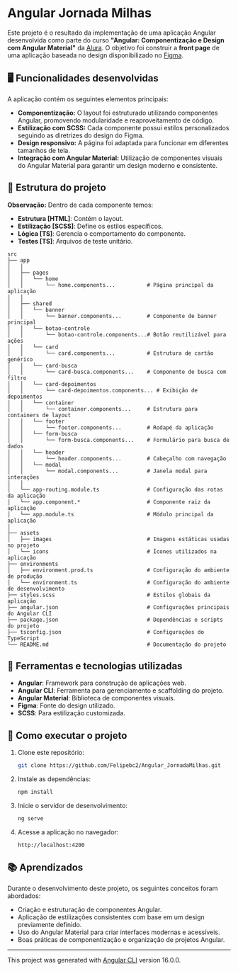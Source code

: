 # Angular Jornada Milhas

Este projeto é o resultado da implementação de uma aplicação Angular desenvolvida como parte do curso **"Angular: Componentização e Design com Angular Material"** da [Alura](https://www.alura.com.br/). O objetivo foi construir a **front page** de uma aplicação baseada no design disponibilizado no [Figma](https://www.figma.com/design/PnbYDKjKLouCOAwY4GRxYv/Jornada-Milhas?node-id=4-6408&t=LKy2ZXCvkzArBHs5-0).

## 🖥️ Funcionalidades desenvolvidas

A aplicação contém os seguintes elementos principais:

- **Componentização:** O layout foi estruturado utilizando componentes Angular, promovendo modularidade e reaproveitamento de código.
- **Estilização com SCSS:** Cada componente possui estilos personalizados seguindo as diretrizes do design do Figma.
- **Design responsivo:** A página foi adaptada para funcionar em diferentes tamanhos de tela.
- **Integração com Angular Material:** Utilização de componentes visuais do Angular Material para garantir um design moderno e consistente.

## 📂 Estrutura do projeto

**Observação:** Dentro de cada componente temos:
- **Estrutura [HTML]**: Contém o layout.
- **Estilização [SCSS]**: Define os estilos específicos.
- **Lógica [TS]**: Gerencia o comportamento do componente.
- **Testes [TS]**: Arquivos de teste unitário.

```
src
├── app
│   │ 
│   ├── pages
│   │   └── home
│   │       └── home.components...          # Página principal da aplicação
│   │
│   ├── shared
│   │   └── banner
│   │       └── banner.components...        # Componente de banner principal
│   │   └── botao-controle
│   │       └── botao-controle.components...# Botão reutilizável para ações
│   │   └── card
│   │       └── card.components...          # Estrutura de cartão genérico
│   │   └── card-busca
│   │       └── card-busca.components...    # Componente de busca com filtro
│   │   └── card-depoimentos
│   │       └── card-depoimentos.components... # Exibição de depoimentos
│   │   └── container
│   │       └── container.components...     # Estrutura para containers de layout
│   │   └── footer
│   │       └── footer.components...        # Rodapé da aplicação
│   │   └── form-busca
│   │       └── form-busca.components...    # Formulário para busca de dados
│   │   └── header
│   │       └── header.components...        # Cabeçalho com navegação
│   │   └── modal
│   │       └── modal.components...         # Janela modal para interações
│   │
│   └── app-routing.module.ts               # Configuração das rotas da aplicação
│   └── app.component.*                     # Componente raiz da aplicação
│   └── app.module.ts                       # Módulo principal da aplicação
│
├── assets
│   ├── images                              # Imagens estáticas usadas no projeto
│   └── icons                               # Ícones utilizados na aplicação
├── environments
│   ├── environment.prod.ts                 # Configuração do ambiente de produção
│   └── environment.ts                      # Configuração do ambiente de desenvolvimento
├── styles.scss                             # Estilos globais da aplicação
├── angular.json                            # Configurações principais do Angular CLI
├── package.json                            # Dependências e scripts do projeto
├── tsconfig.json                           # Configurações do TypeScript
└── README.md                               # Documentação do projeto
```

## 🔧 Ferramentas e tecnologias utilizadas

- **Angular**: Framework para construção de aplicações web.
- **Angular CLI**: Ferramenta para gerenciamento e scaffolding do projeto.
- **Angular Material**: Biblioteca de componentes visuais.
- **Figma**: Fonte do design utilizado.
- **SCSS**: Para estilização customizada.

## 🚀 Como executar o projeto

1. Clone este repositório:
   ```bash
   git clone https://github.com/Felipebc2/Angular_JornadaMilhas.git
   ```
2. Instale as dependências:
   ```bash
   npm install
   ```
3. Inicie o servidor de desenvolvimento:
   ```bash
   ng serve
   ```
4. Acesse a aplicação no navegador:
   ```
   http://localhost:4200
   ```

## 📚 Aprendizados

Durante o desenvolvimento deste projeto, os seguintes conceitos foram abordados:
- Criação e estruturação de componentes Angular.
- Aplicação de estilizações consistentes com base em um design previamente definido.
- Uso do Angular Material para criar interfaces modernas e acessíveis.
- Boas práticas de componentização e organização de projetos Angular.

---

This project was generated with [Angular CLI](https://github.com/angular/angular-cli) version 16.0.0.
